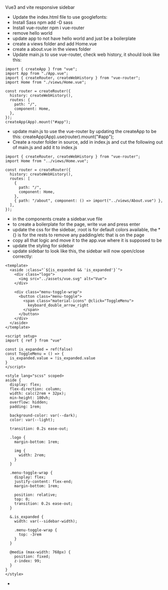 Vue3 and vite responsive sidebar

- Update the index.html file to use googlefonts: <link rel="preconnect" href="https://fonts.googleapis.com">
- Install Sass npm add -D sass
- Install vue-router npm i vue-router
- remove hello world
- update app to not have hello world and just be a boilerplate
- create a views folder and add Home.vue
- create a about.vue in the views folder
- Update main.js to use vue-router, check web history, it should look like this:

```
import { createApp } from "vue";
import App from "./App.vue";
import { createRouter, createWebHistory } from "vue-router";
import Home from "./views/Home.vue";

const router = createRouter({
  history: createWebHistory(),
  routes: {
    path: "/",
    component: Home,
  },
});
createApp(App).mount("#app");

```

- update main.js to use the vue-router by updating the createApp to be this: createApp(App).use(router).mount("#app");
- Create a router folder in source, add in index.js and cut the following out of main.js and add it to index.js

```
import { createRouter, createWebHistory } from "vue-router";
import Home from "../views/Home.vue";

const router = createRouter({
  history: createWebHistory(),
  routes: [
    {
      path: "/",
      component: Home,
    },
    { path: "/about", component: () => import("../views/About.vue") },
  ],
});
```

- in the components create a sidebar.vue file
- to create a boilerplate for the page, write vue and press enter
- update the css for the sidebar, :root is for default colors available, the \*{} is for the rests to remove any padding/etc that is on the page
- copy all that logic and move it to the app.vue where it is supposed to be
- update the styling for sidebar
- update sidebar to look like this, the sidebar will now open/close correctly:

```
<template>
  <aside :class="`${is_expanded && 'is_expanded'}`">
    <div class="logo">
      <img src="../assets/vue.svg" alt="Vue">
    </div>

    <div class="menu-toggle-wrap">
      <button class="menu-toggle">
        <span class="material-icons" @click="ToggleMenu">
          keyboard_double_arrow_right
        </span>
      </button>
    </div>
  </aside>
</template>

<script setup>
import { ref } from "vue"

const is_expanded = ref(false)
const ToggleMenu = () => {
  is_expanded.value = !is_expanded.value
}
</script>

<style lang="scss" scoped>
aside {
  display: flex;
  flex-direction: column;
  width: calc(2rem + 32px);
  min-height: 100vh;
  overflow: hidden;
  padding: 1rem;

  background-color: var(--dark);
  color: var(--light);

  transition: 0.2s ease-out;

  .logo {
    margin-bottom: 1rem;

    img {
      width: 2rem;
    }
  }

  .menu-toggle-wrap {
    display: flex;
    justify-content: flex-end;
    margin-bottom: 1rem;

    position: relative;
    top: 0;
    transition: 0.2s ease-out;
  }

  &.is_expanded {
    width: var(--sidebar-width);

    .menu-toggle-wrap {
      top: -3rem
    }
  }

  @media (max-width: 768px) {
    position: fixed;
    z-index: 99;
  }
}
</style>
```

-
